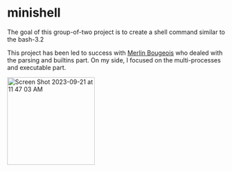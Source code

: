 # minishell

The goal of this group-of-two project is to create a shell command similar to the bash-3.2

This project has been led to success with [Merlin Bougeois](https://github.com/MerlinBourgeois) who dealed with the parsing and builtins part.
On my side, I focused on the multi-processes and executable part.

<img width="202" alt="Screen Shot 2023-09-21 at 11 47 03 AM" src="https://github.com/nedebies/minishell2023/assets/63536940/30aa3d1e-5283-4596-8236-e5a4ec425783">
